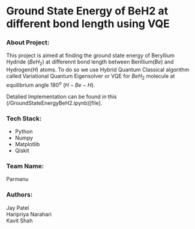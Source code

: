 # Ground State Energy of BeH2 at different bond length using VQE

### About Project:
This project is aimed at finding the ground state energy of Beryllium Hydride ($BeH_2$) at differennt bond length between Berillium($Be$) and Hydrogen($H$) atoms. To do so we use Hybrid Quantum Classical algorithm called Variational Quantum Eigensolver or VQE for $BeH_2$ molecule at equilibrium angle $180^o$ ($H - Be  - H$).

Detalied Implementation can be found in this (/GroundStateEnergyBeH2.ipynb)[file].

### Tech Stack:
- Python
- Numpy
- Matplotlib
- Qiskit

### Team Name:
Parmanu

### Authors:
Jay Patel<br>
Haripriya Narahari<br>
Kavit Shah
